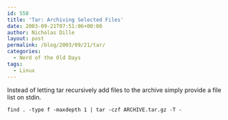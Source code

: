 ```yaml
---
id: 550
title: 'Tar: Archiving Selected Files'
date: 2003-09-21T07:51:06+00:00
author: Nicholas Dille
layout: post
permalink: /blog/2003/09/21/tar/
categories:
  - Nerd of the Old Days
tags:
  - Linux
---
```

Instead of letting tar recursively add files to the archive simply provide a file list on stdin.<!--more-->

`find . -type f -maxdepth 1 | tar -czf ARCHIVE.tar.gz -T -`